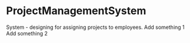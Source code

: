 # ProjectManagementSystem
System - designing for assigning projects to employees.
Add something 1
Add something 2

